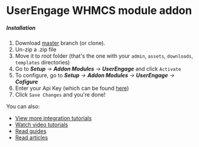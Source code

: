 # UserEngage WHMCS module addon

##### Installation
1. Download [master](https://github.com/UserEngage/userengage-whmcs/archive/master.zip) branch (or clone).
2. Un-zip a .zip file
3. Move it to _root_ folder (that's the one with your `admin`, `assets`, `downloads`, `templates` directories)
4. Go to _**Setup** -> **Addon Modules** -> **UserEngage**_ and click `Activate`
5. To configure, go to _**Setup** -> **Addon Modules** -> **UserEngage** -> **Cofigure**_
6. Enter your Api Key (which can be found [here](https://app.userengage.io/clients/integration/))
7. Click `Save Changes` and you're done!

You can also:
  - [View more integration tutorials](https://userengage.io/en/integrations/)
  - [Watch video tutorials](https://userengage.io/en/video-tutorials/)
  - [Read guides](https://userengage.io/en/guides/)
  - [Read articles](https://userengage.io/en/articles/)
